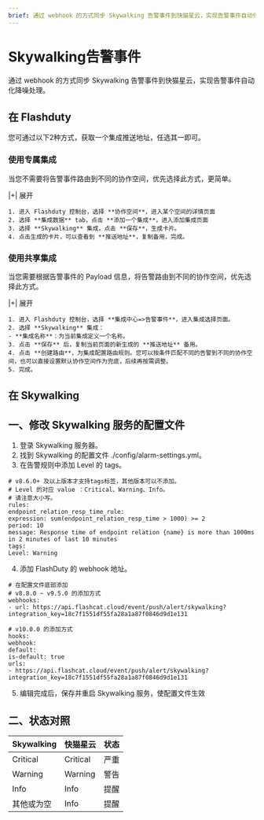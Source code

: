 ```yaml
---
brief: 通过 webhook 的方式同步 Skywalking 告警事件到快猫星云，实现告警事件自动化降噪处理
---
```


# Skywalking告警事件

通过 webhook 的方式同步 Skywalking 告警事件到快猫星云，实现告警事件自动化降噪处理。

## 在 Flashduty
您可通过以下2种方式，获取一个集成推送地址，任选其一即可。

### 使用专属集成

当您不需要将告警事件路由到不同的协作空间，优先选择此方式，更简单。

|+| 展开

    1. 进入 Flashduty 控制台，选择 **协作空间**，进入某个空间的详情页面
    2. 选择 **集成数据** tab，点击 **添加一个集成**，进入添加集成页面
    3. 选择 **Skywalking** 集成，点击 **保存**，生成卡片。
    4. 点击生成的卡片，可以查看到 **推送地址**，复制备用，完成。

### 使用共享集成

当您需要根据告警事件的 Payload 信息，将告警路由到不同的协作空间，优先选择此方式。

|+| 展开

    1. 进入 Flashduty 控制台，选择 **集成中心=>告警事件**，进入集成选择页面。
    2. 选择 **Skywalking** 集成：
    - **集成名称**：为当前集成定义一个名称。
    3. 点击 **保存** 后，复制当前页面的新生成的 **推送地址** 备用。
    4. 点击 **创建路由**，为集成配置路由规则。您可以按条件匹配不同的告警到不同的协作空间，也可以直接设置默认协作空间作为兜底，后续再按需调整。
    5. 完成。

## 在 Skywalking
<div class="md-block">

## 一、修改 Skywalking 服务的配置文件

1. 登录 Skywalking 服务器。
2. 找到 Skywalking 的配置文件 ./config/alarm-settings.yml。
3. 在告警规则中添加 Level 的 tags。

```
# v8.6.0+ 及以上版本才支持tags标签，其他版本可以不添加。
# Level 的对应 value ：Critical、Warning、Info。
# 请注意大小写。
rules:
endpoint_relation_resp_time_rule:
expression: sum(endpoint_relation_resp_time > 1000) >= 2
period: 10
message: Response time of endpoint relation {name} is more than 1000ms in 2 minutes of last 10 minutes
tags:
Level: Warning
```
4. 添加 FlashDuty 的 webhook 地址。

```
# 在配置文件底部添加
# v8.8.0 ~ v9.5.0 的添加方式
webhooks:
- url: https://api.flashcat.cloud/event/push/alert/skywalking?integration_key=18c7f1551df55fa28a1a87f0846d9d1e131

# v10.0.0 的添加方式
hooks:
webhook:
default:
is-default: true
urls:
- https://api.flashcat.cloud/event/push/alert/skywalking?integration_key=18c7f1551df55fa28a1a87f0846d9d1e131
```

5. 编辑完成后，保存并重启 Skywalking 服务，使配置文件生效

## 二、状态对照

<div class="md-block">

|Skywalking|快猫星云|状态|
|---|---|---|
|Critical|Critical|严重|
|Warning|Warning|警告|
|Info|Info|提醒|
|其他或为空|Info|提醒|

</div>